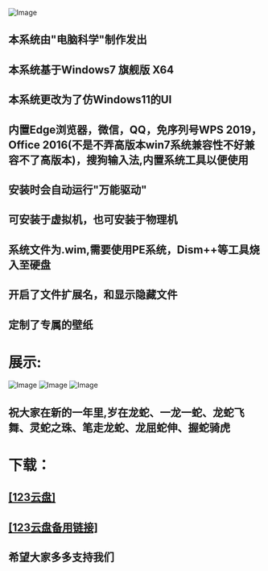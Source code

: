 ![Image](https://github.com/user-attachments/assets/0170770a-ea24-4642-9b34-341ed86eaa8f)
## 本系统由"电脑科学"制作发出

## 本系统基于Windows7 旗舰版 X64

## 本系统更改为了仿Windows11的UI

## 内置Edge浏览器，微信，QQ，免序列号WPS 2019，Office 2016(不是不弄高版本win7系统兼容性不好兼容不了高版本)，搜狗输入法,内置系统工具以便使用

## 安装时会自动运行"万能驱动"

## 可安装于虚拟机，也可安装于物理机

## 系统文件为.wim,需要使用PE系统，Dism++等工具烧入至硬盘

## 开启了文件扩展名，和显示隐藏文件

## 定制了专属的壁纸

# 展示:

![Image](https://github.com/user-attachments/assets/0442f0b8-8c20-4c31-8ac1-8fd98e3cee9d)
![Image](https://github.com/user-attachments/assets/b8eb321e-108c-459b-8ae2-581584c8287c)
![Image](https://github.com/user-attachments/assets/ec684e14-4548-43e1-80a5-8e2795807a91)

## 祝大家在新的一年里,岁在龙蛇、一龙一蛇、龙蛇飞舞、灵蛇之珠、笔走龙蛇、龙屈蛇伸、握蛇骑虎

# 下载：

## [[123云盘]](https://www.123865.com/s/IszVjv-qI4oH)

## [[123云盘备用链接]](https://www.123684.com/s/IszVjv-qI4oH)

## 希望大家多多支持我们